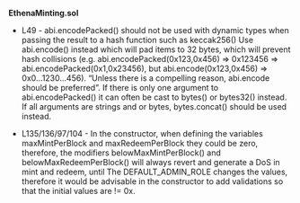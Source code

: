 
**EthenaMinting.sol**
- L49 - abi.encodePacked() should not be used with dynamic types when passing the result to a hash function such as keccak256()
Use abi.encode() instead which will pad items to 32 bytes, which will prevent hash collisions (e.g. abi.encodePacked(0x123,0x456) => 0x123456 => abi.encodePacked(0x1,0x23456), but abi.encode(0x123,0x456) => 0x0...1230...456). “Unless there is a compelling reason, abi.encode should be preferred”. If there is only one argument to abi.encodePacked() it can often be cast to bytes() or bytes32() instead.
If all arguments are strings and or bytes, bytes.concat() should be used instead.

- L135/136/97/104 - In the constructor, when defining the variables maxMintPerBlock and maxRedeemPerBlock they could be zero, therefore, the modifiers belowMaxMintPerBlock() and belowMaxRedeemPerBlock() will always revert and generate a DoS in mint and redeem, until The DEFAULT_ADMIN_ROLE changes the values, therefore it would be advisable in the constructor to add validations so that the initial values ​​are != 0x.




